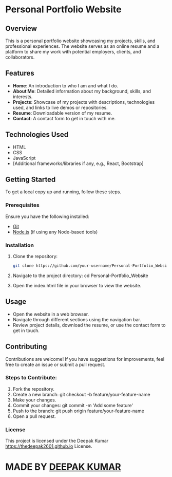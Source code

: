 # Personal Portfolio Website

## Overview
This is a personal portfolio website showcasing my projects, skills, and professional experiences. The website serves as an online resume and a platform to share my work with potential employers, clients, and collaborators.

## Features
- **Home**: An introduction to who I am and what I do.
- **About Me**: Detailed information about my background, skills, and interests.
- **Projects**: Showcase of my projects with descriptions, technologies used, and links to live demos or repositories.
- **Resume**: Downloadable version of my resume.
- **Contact**: A contact form to get in touch with me.

## Technologies Used
- HTML
- CSS
- JavaScript
- [Additional frameworks/libraries if any, e.g., React, Bootstrap]

## Getting Started
To get a local copy up and running, follow these steps.

### Prerequisites
Ensure you have the following installed:
- [Git](https://git-scm.com/)
- [Node.js](https://nodejs.org/) (if using any Node-based tools)

### Installation
1. Clone the repository:
   ```bash
   git clone https://github.com/your-username/Personal-Portfolio_Website.git

2. Navigate to the project directory:
  cd Personal-Portfolio_Website

3. Open the index.html file in your browser to view the website.

## Usage
* Open the website in a web browser.
* Navigate through different sections using the navigation bar.
* Review project details, download the resume, or use the contact form to get in touch.

## Contributing
 Contributions are welcome! If you have suggestions for improvements, feel free to create an issue or submit a pull request.

### Steps to Contribute:
1. Fork the repository.
2. Create a new branch: git checkout -b feature/your-feature-name
3. Make your changes.
4. Commit your changes: git commit -m 'Add some feature'
5. Push to the branch: git push origin feature/your-feature-name
6. Open a pull request.

### License
This project is licensed under the Deepak Kumar https://thedeepak2601.github.io License.

<h1>MADE BY <a href="https://thedeepak2601.github.io" target="_blank">DEEPAK KUMAR</a></h1>








